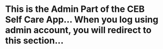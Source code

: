 # This is the Admin Part of the CEB Self Care App... When you log using admin account, you will redirect to this section...

